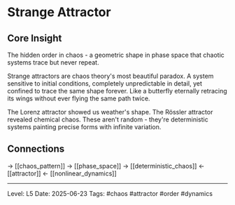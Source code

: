 # Strange Attractor

## Core Insight
The hidden order in chaos - a geometric shape in phase space that chaotic systems trace but never repeat.

Strange attractors are chaos theory's most beautiful paradox. A system sensitive to initial conditions, completely unpredictable in detail, yet confined to trace the same shape forever. Like a butterfly eternally retracing its wings without ever flying the same path twice.

The Lorenz attractor showed us weather's shape. The Rössler attractor revealed chemical chaos. These aren't random - they're deterministic systems painting precise forms with infinite variation.

## Connections
→ [[chaos_pattern]]
→ [[phase_space]]
→ [[deterministic_chaos]]
← [[attractor]]
← [[nonlinear_dynamics]]

---
Level: L5
Date: 2025-06-23
Tags: #chaos #attractor #order #dynamics